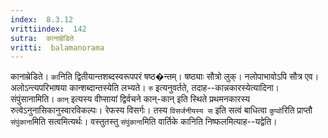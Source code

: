 ```yaml
---
index:  8.3.12
vrittiindex:  142
sutra:  कानाम्रेडिते
vritti:  balamanorama 
---
```


कानाम्रेडिते। `का`निति द्वितीयान्तशब्दस्वरूपपरं षष्ठ�न्तम्। षष्ठ्याः सौत्रो लुक्। नलोपाभावोऽपि सौत्र एव। अलोऽन्त्यपरिभाषया कान्शब्दान्तस्येति लभ्यते। `रु` इत्यनुवर्तते, तदाह--कान्नकारस्येत्यादिना। संपुंसानामिति। `कान्` इत्यस्य वीप्सायां द्विर्वचने कान्-कान् इति स्थिते प्रथमनकारस्य रुत्वेऽनुनासिकानुस्वारविकल्पः। रेफस्य विसर्गः। तस्य `विसर्जनीयस्य स` इति सत्वं बाधित्वा `कुप्वो`रिति प्राप्तौ `संपुंकाना`मिति सत्वमित्यर्थः। वस्तुतस्तु `संपुंकाना`मिति वार्तिके कानिति निष्फलमित्याह--यद्वेति। 

